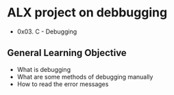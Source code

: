 # ALX project on debbugging

* 0x03. C - Debugging

## General Learning Objective

* What is debugging
* What are some methods of debugging manually
* How to read the error messages

